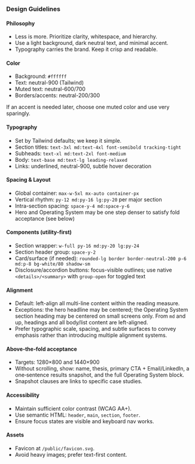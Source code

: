 ### Design Guidelines

#### Philosophy
- Less is more. Prioritize clarity, whitespace, and hierarchy.
- Use a light background, dark neutral text, and minimal accent.
- Typography carries the brand. Keep it crisp and readable.

#### Color
- Background: `#ffffff`
- Text: neutral-900 (Tailwind)
- Muted text: neutral-600/700
- Borders/accents: neutral-200/300

If an accent is needed later, choose one muted color and use very sparingly.

#### Typography
- Set by Tailwind defaults; we keep it simple.
- Section titles: `text-3xl md:text-4xl font-semibold tracking-tight`
- Subheads: `text-xl md:text-2xl font-medium`
- Body: `text-base md:text-lg leading-relaxed`
- Links: underlined, neutral-900, subtle hover decoration

#### Spacing & Layout
- Global container: `max-w-5xl mx-auto container-px`
- Vertical rhythm: `py-12 md:py-16 lg:py-20` per major section
- Intra-section spacing: `space-y-4 md:space-y-6`
- Hero and Operating System may be one step denser to satisfy fold acceptance (see below)

#### Components (utility-first)
- Section wrapper: `w-full py-16 md:py-20 lg:py-24`
- Section header group: `space-y-2`
- Card/surface (if needed): `rounded-lg border border-neutral-200 p-6 md:p-8 bg-white/80 shadow-sm`
- Disclosure/accordion buttons: focus-visible outlines; use native `<details>/<summary>` with `group-open` for toggled text

#### Alignment
- Default: left-align all multi-line content within the reading measure.
- Exceptions: the hero headline may be centered; the Operating System section heading may be centered on small screens only. From `md` and up, headings and all body/list content are left-aligned.
- Prefer typographic scale, spacing, and subtle surfaces to convey emphasis rather than introducing multiple alignment systems.

#### Above‑the‑fold acceptance
- Targets: 1280×800 and 1440×900
- Without scrolling, show: name, thesis, primary CTA + Email/LinkedIn, a one‑sentence results snapshot, and the full Operating System block.
- Snapshot clauses are links to specific case studies.

#### Accessibility
- Maintain sufficient color contrast (WCAG AA+).
- Use semantic HTML: `header`, `main`, `section`, `footer`.
- Ensure focus states are visible and keyboard nav works.

#### Assets
- Favicon at `/public/favicon.svg`.
- Avoid heavy images; prefer text-first content.


